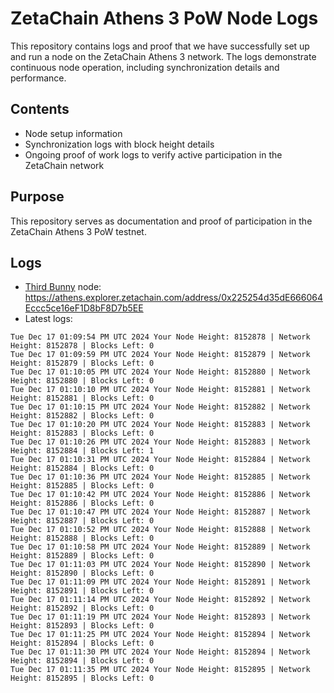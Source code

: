 # ZetaChain Athens 3 PoW Node Logs
This repository contains logs and proof that we have successfully set up and run a node on the ZetaChain Athens 3 network. The logs demonstrate continuous node operation, including synchronization details and performance.

## Contents
- Node setup information
- Synchronization logs with block height details
- Ongoing proof of work logs to verify active participation in the ZetaChain network

## Purpose
This repository serves as documentation and proof of participation in the ZetaChain Athens 3 PoW testnet.

## Logs

- [Third Bunny](https://thirdbunny.xyz/) node: https://athens.explorer.zetachain.com/address/0x225254d35dE666064Eccc5ce16eF1D8bF8D7b5EE
- Latest logs:
```
Tue Dec 17 01:09:54 PM UTC 2024 Your Node Height: 8152878 | Network Height: 8152878 | Blocks Left: 0
Tue Dec 17 01:09:59 PM UTC 2024 Your Node Height: 8152879 | Network Height: 8152879 | Blocks Left: 0
Tue Dec 17 01:10:05 PM UTC 2024 Your Node Height: 8152880 | Network Height: 8152880 | Blocks Left: 0
Tue Dec 17 01:10:10 PM UTC 2024 Your Node Height: 8152881 | Network Height: 8152881 | Blocks Left: 0
Tue Dec 17 01:10:15 PM UTC 2024 Your Node Height: 8152882 | Network Height: 8152882 | Blocks Left: 0
Tue Dec 17 01:10:20 PM UTC 2024 Your Node Height: 8152883 | Network Height: 8152883 | Blocks Left: 0
Tue Dec 17 01:10:26 PM UTC 2024 Your Node Height: 8152883 | Network Height: 8152884 | Blocks Left: 1
Tue Dec 17 01:10:31 PM UTC 2024 Your Node Height: 8152884 | Network Height: 8152884 | Blocks Left: 0
Tue Dec 17 01:10:36 PM UTC 2024 Your Node Height: 8152885 | Network Height: 8152885 | Blocks Left: 0
Tue Dec 17 01:10:42 PM UTC 2024 Your Node Height: 8152886 | Network Height: 8152886 | Blocks Left: 0
Tue Dec 17 01:10:47 PM UTC 2024 Your Node Height: 8152887 | Network Height: 8152887 | Blocks Left: 0
Tue Dec 17 01:10:52 PM UTC 2024 Your Node Height: 8152888 | Network Height: 8152888 | Blocks Left: 0
Tue Dec 17 01:10:58 PM UTC 2024 Your Node Height: 8152889 | Network Height: 8152889 | Blocks Left: 0
Tue Dec 17 01:11:03 PM UTC 2024 Your Node Height: 8152890 | Network Height: 8152890 | Blocks Left: 0
Tue Dec 17 01:11:09 PM UTC 2024 Your Node Height: 8152891 | Network Height: 8152891 | Blocks Left: 0
Tue Dec 17 01:11:14 PM UTC 2024 Your Node Height: 8152892 | Network Height: 8152892 | Blocks Left: 0
Tue Dec 17 01:11:19 PM UTC 2024 Your Node Height: 8152893 | Network Height: 8152893 | Blocks Left: 0
Tue Dec 17 01:11:25 PM UTC 2024 Your Node Height: 8152894 | Network Height: 8152894 | Blocks Left: 0
Tue Dec 17 01:11:30 PM UTC 2024 Your Node Height: 8152894 | Network Height: 8152894 | Blocks Left: 0
Tue Dec 17 01:11:35 PM UTC 2024 Your Node Height: 8152895 | Network Height: 8152895 | Blocks Left: 0
```
